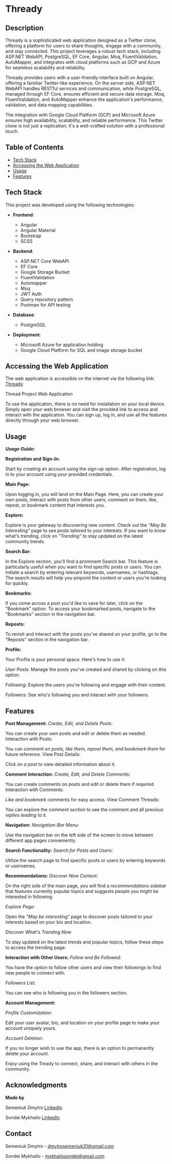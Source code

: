 # Thready

## Description

Thready is a sophisticated web application designed as a Twitter clone, offering a platform for users to share thoughts, engage with a community, and stay connected. This project leverages a robust tech stack, including ASP.NET WebAPI, PostgreSQL, EF Core, Angular, Moq, FluentValidation, AutoMapper, and integrates with cloud platforms such as GCP and Azure for seamless scalability and reliability.

Thready provides users with a user-friendly interface built on Angular, offering a familiar Twitter-like experience. On the server side, ASP.NET WebAPI handles RESTful services and communication, while PostgreSQL, managed through EF Core, ensures efficient and secure data storage. Moq, FluentValidation, and AutoMapper enhance the application's performance, validation, and data mapping capabilities.

The integration with Google Cloud Platform (GCP) and Microsoft Azure ensures high availability, scalability, and reliable performance. This Twitter clone is not just a replication; it's a well-crafted solution with a professional touch.

## Table of Contents

- [Tech Stack](#tech-stack)
- [Accessing the Web Application](#accessing-the-web-application)
- [Usage](#usage)
- [Features](#features)

## Tech Stack

This project was developed using the following technologies:

- **Frontend**:
  - Angular
  - Angular Material
  - Bootstrap
  - SCSS

- **Backend**:
  - ASP.NET Core WebAPI
  - EF Core
  - Google Storage Bucket
  - FluentValidation
  - Automapper
  - Moq
  - JWT Auth
  - Query repository pattern
  - Postman for API testing

- **Database**:
  - PostgreSQL

- **Deployment**:
  - Microsoft Azure for application holding
  - Google Cloud Platform for SQL and image storage bucket


## Accessing the Web Application

The web application is accessible on the internet via the following link: [Thready](https://thread-project.azurewebsites.net/)

Thread Project Web Application

To use the application, there is no need for installation on your local device. Simply open your web browser and visit the provided link to access and interact with the application. You can sign up, log in, and use all the features directly through your web browser.

## Usage

***Usage Guide:***

**Registration and Sign-In:**

Start by creating an account using the sign-up option.
After registration, log in to your account using your provided credentials.

**Main Page:**

Upon logging in, you will land on the Main Page. Here, you can create your own posts, interact with posts from other users, comment on them, like, repost, or bookmark content that interests you.

**Explore:**

Explore is your gateway to discovering new content. Check out the *"May Be Interesting"* page to see posts tailored to your interests. If you want to know what's trending, click on *"Trending"* to stay updated on the latest community trends.

**Search Bar:**

In the Explore section, you'll find a prominent Search bar. This feature is particularly useful when you want to find specific posts or users. You can initiate a search by entering relevant keywords, usernames, or hashtags. The search results will help you pinpoint the content or users you're looking for quickly.

**Bookmarks:**

If you come across a post you'd like to save for later, click on the "Bookmark" option. To access your bookmarked posts, navigate to the "Bookmarks" section in the navigation bar.

**Reposts:**

To revisit and interact with the posts you've shared on your profile, go to the "Reposts" section in the navigation bar.

**Profile:**

Your Profile is your personal space. Here's how to use it:

*User Posts*: Manage the posts you've created and shared by clicking on this option.

*Following*: Explore the users you're following and engage with their content.

*Followers*: See who's following you and interact with your followers.

## Features
**Post Management:**
*Create, Edit, and Delete Posts:*

You can create your own posts and edit or delete them as needed.
Interaction with Posts:

You can *comment on posts, like them, repost them, and bookmark them* for future reference.
View Post Details:

*Click on a post* to view detailed information about it.

**Comment Interaction:**
*Create, Edit, and Delete Comments:*

You can create comments on posts and edit or delete them if required.
Interaction with Comments:

*Like and bookmark* comments for easy access.
View Comment Threads:

You can explore the *comment section* to see the comment and all previous *replies leading to it*.

**Navigation:**
*Navigation-Bar Menu:*

Use the navigation bar on the left side of the screen to move between different app pages conveniently.

**Search Functionality:**
*Search for Posts and Users:*

Utilize the search page to find specific posts or users by entering keywords or usernames.

**Recommendations:**
*Discover New Content:*

On the right side of the main page, you will find a *recommendations sidebar* that features currently popular topics and suggests people you might be interested in following.

*Explore Page:*

Open the *"May be interesting"* page to discover posts tailored to your interests based on your bio and location.

*Discover What's Trending Now*

To stay updated on the latest trends and popular topics, follow these steps to access the trending page:

**Interaction with Other Users:**
*Follow and Be Followed:*

You have the option to follow other users and view their followings to find new people to connect with.

*Followers List:*

You can see who is following you in the followers section.

**Account Management:**

*Profile Customization:*

Edit your user avatar, bio, and location on your profile page to make your account uniquely yours.

*Account Deletion:*

If you no longer wish to use the app, there is an option to permanently delete your account.

Enjoy using the Tready to connect, share, and interact with others in the community.


## Acknowledgments

**Made by**

Semeniuk Dmytro [LinkedIn](https://www.linkedin.com/in/dmytro-semeniuk-732609266/)

Sondei Mykhailo [LinkedIn](https://www.linkedin.com/in/mykhailo-sondei-a5634a257/)


## Contact

Semeniuk Dmytro - dmytrosemeniuk31@gmail.com

Sondei Mykhailo - mykhailosondei@gmail.com
